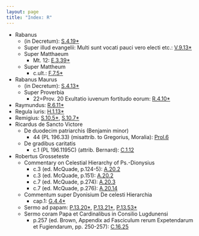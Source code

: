 ```yaml
---
layout: page
title: "Index: R"
---
```



 - Rabanus
   - (in Decretum): [S.4.19\*](S.4.19)
   - Super illud evangelii: Multi sunt vocati pauci vero electi etc.: [V.9.13\*](V.9.13)
   - Super Matthaeum
     - Mt. 12: [E.3.39\*](E.3.39)
   - Super Mattheum
     - c.ult.: [F.7.5\*](F.7.5)
 - Rabanus Maurus
   - (in Decretum): [S.4.13\*](S.4.13)
   - Super Proverbia
     - 22=Prov. 20 Exultatio iuvenum fortitudo eorum: [R.4.10\*](R.4.10)
 - Raymundus: [R.6.11\*](R.6.11)
 - Regula iuris: [H.1.13\*](H.1.13)
 - Remigius: [S.10.5\*](S.10.5), [S.10.7\*](S.10.7)
 - Ricardus de Sancto Victore
   - De duodecim patriarchis (Benjamin minor)
     - 44 (PL 196.33) (misattrib. to Gregorius, Moralia): [Prol.6](Prol.6)
   - De gradibus caritatis
     - c.1 (PL 196.1195C) (attrib. Bernard): [C.1.12](C.1.12)
 - Robertus Grosseteste
   - Commentary on Celestial Hierarchy of Ps.-Dionysius
     - c.3 (ed. McQuade, p.124-5): [A.20.2](A.20.2)
     - c.3 (ed. McQuade, p.151): [A.20.2](A.20.2)
     - c.7 (ed. McQuade, p.274): [A.20.3](A.20.3)
     - c.7 (ed. McQuade, p.276): [A.20.14](A.20.14)
   - Commentum super Dyonisium De celesti Hierarchia
     - cap.1: [G.4.4\*](G.4.4)
   - Sermo ad papam: [P.13.20\*](P.13.20), [P.13.21\*](P.13.21), [P.13.53\*](P.13.53)
   - Sermo coram Papa et Cardinalibus in Consilio Lugdunensi
     - p.257 (ed. Brown, Appendix ad Fasciculum rerum Expetendarum et Fugiendarum, pp. 250-257): [C.16.25](C.16.25)
